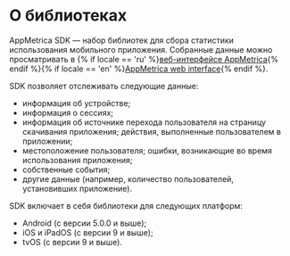 # О библиотеках

AppMetrica SDK — набор библиотек для сбора статистики использования мобильного приложения. Собранные данные можно просматривать в {% if locale == 'ru' %}[веб-интерфейсе AppMetrica](https://appmetrika.yandex.ru/){% endif %}{% if locale == 'en' %}[AppMetrica web interface](https://appmetrika.yandex.com/){% endif %}.

SDK позволяет отслеживать следующие данные:

- информация об устройстве;
- информация о сессиях;
- информация об источнике перехода пользователя на страницу скачивания приложения;
действия, выполненные пользователем в приложении;
- местоположение пользователя;
ошибки, возникающие во время использования приложения;
- собственные события;
- другие данные (например, количество пользователей, установивших приложение).

SDK включает в себя библиотеки для следующих платформ:

- Android (с версии 5.0.0 и выше);
- iOS и iPadOS (с версии 9 и выше);
- tvOS (с версии 9 и выше).

